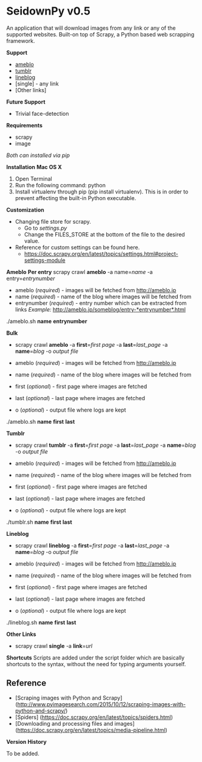 SeidownPy v0.5
=============
An application that will download images from any link or any of the supported websites.
Built-on top of Scrapy, a Python based web scrapping framework.

**Support**
* [ameblo](http://ameblo.jp)
* [tumblr](https://tumblr.com)
* [lineblog](http://lineblog.me/)
* [single] - any link
* [Other links]

**Future Support**
* Trivial face-detection

**Requirements**
* scrapy
* image

*Both can installed via pip*

**Installation**
**Mac OS X**
1. Open Terminal
2. Run the following command: python
3. Install virtualenv through pip (pip install virtualenv). This is in order to prevent affecting the built-in Python executable.

**Customization**
* Changing file store for scrapy.
    - Go to *settings.py*
    - Change the FILES_STORE at the bottom of the file to the desired value.
* Reference for custom settings can be found here.
    - https://doc.scrapy.org/en/latest/topics/settings.html#project-settings-module

**Ameblo**
**Per entry**
scrapy crawl **ameblo** -a name=*name* -a entry=*entrynumber*
* ameblo (*required*) - images will be fetched from http://ameblo.jp
* name (*required*) - name of the blog where images will be fetched from
* entrynumber (*required*) - entry number which can be extracted from links
*Example:* http://ameblo.jp/someblog/entry-*entrynumber*.html

./ameblo.sh **name** **entrynumber**

**Bulk**
* scrapy crawl **ameblo** -a **first**=*first page* -a **last**=*last_page* -a **name**=*blog* -o *output file*

* ameblo (*required*) - images will be fetched from http://ameblo.jp
* name (*required*) - name of the blog where images will be fetched from
* first (*optional*) - first page where images are fetched
* last (*optional*) - last page where images are fetched
* o (*optional*) - output file where logs are kept

./ameblo.sh **name** **first** **last**

**Tumblr**
* scrapy crawl **tumblr** -a **first**=*first page* -a **last**=*last_page* -a **name**=*blog* -o *output file*

* ameblo (*required*) - images will be fetched from http://ameblo.jp
* name (*required*) - name of the blog where images will be fetched from
* first (*optional*) - first page where images are fetched
* last (*optional*) - last page where images are fetched
* o (*optional*) - output file where logs are kept

./tumblr.sh **name** **first** **last**

**Lineblog**
* scrapy crawl **lineblog** -a **first**=*first page* -a **last**=*last_page* -a **name**=*blog* -o *output file*

* ameblo (*required*) - images will be fetched from http://ameblo.jp
* name (*required*) - name of the blog where images will be fetched from
* first (*optional*) - first page where images are fetched
* last (*optional*) - last page where images are fetched
* o (*optional*) - output file where logs are kept

./lineblog.sh **name** **first** **last**

**Other Links**
* scrapy crawl **single** -a **link**=*url*

**Shortcuts**
Scripts are added under the script folder which are basically shortcuts to the syntax, without the need for typing arguments yourself.

**Reference**
-------------
* [Scraping images with Python and Scrapy] (http://www.pyimagesearch.com/2015/10/12/scraping-images-with-python-and-scrapy/)
* [Spiders] (https://doc.scrapy.org/en/latest/topics/spiders.html)
* [Downloading and processing files and images] (https://doc.scrapy.org/en/latest/topics/media-pipeline.html)

**Version History**

To be added.
